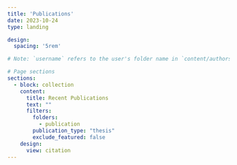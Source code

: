 ```yaml
---
title: 'Publications'
date: 2023-10-24
type: landing

design:
  spacing: '5rem'

# Note: `username` refers to the user's folder name in `content/authors/`

# Page sections
sections:
  - block: collection
    content:
      title: Recent Publications
      text: ""
      filters:
        folders:
          - publication
        publication_type: "thesis"
        exclude_featured: false
    design:
      view: citation
---
```

